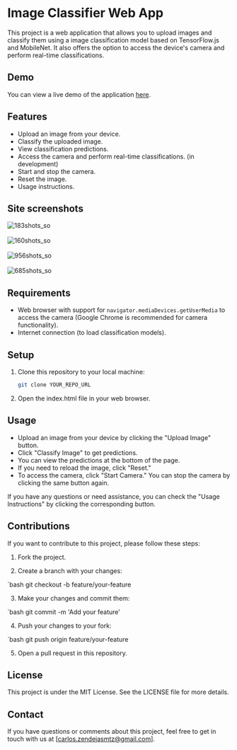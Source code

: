 # Image Classifier Web App

This project is a web application that allows you to upload images and classify them using a image classification model based on TensorFlow.js and MobileNet. It also offers the option to access the device's camera and perform real-time classifications.

## Demo

You can view a live demo of the application [here](https://imageclassifer.netlify.app/).

## Features

- Upload an image from your device.
- Classify the uploaded image.
- View classification predictions.
- Access the camera and perform real-time classifications. (in development)
- Start and stop the camera.
- Reset the image.
- Usage instructions.

## Site screenshots

![183shots_so](https://github.com/Crypto-ch4r/TensorFlow-Image-Classification-Web-App/assets/61950097/dd84ccd3-8e94-46bd-b384-94973986d144)
<br><br>
![160shots_so](https://github.com/Crypto-ch4r/TensorFlow-Image-Classification-Web-App/assets/61950097/48bda45d-aeea-4f2d-9d4c-62766c1075c7)
<br><br>
![956shots_so](https://github.com/Crypto-ch4r/TensorFlow-Image-Classification-Web-App/assets/61950097/f5d546c9-ff71-43fc-9537-3389f032cad4)
<br><br>
![685shots_so](https://github.com/Crypto-ch4r/TensorFlow-Image-Classification-Web-App/assets/61950097/d7b15730-fc0d-49bb-8e89-2dfd1356accb)


## Requirements

- Web browser with support for `navigator.mediaDevices.getUserMedia` to access the camera (Google Chrome is recommended for camera functionality).
- Internet connection (to load classification models).

## Setup

1. Clone this repository to your local machine:

   ```bash
   git clone YOUR_REPO_URL

2. Open the index.html file in your web browser.

## Usage
- Upload an image from your device by clicking the "Upload Image" button.
- Click "Classify Image" to get predictions.
- You can view the predictions at the bottom of the page.
- If you need to reload the image, click "Reset."
- To access the camera, click "Start Camera." You can stop the camera by clicking the same button again.
  
If you have any questions or need assistance, you can check the "Usage Instructions" by clicking the corresponding button.

## Contributions
If you want to contribute to this project, please follow these steps:

1. Fork the project.

2. Create a branch with your changes:

`bash
git checkout -b feature/your-feature

3. Make your changes and commit them:

`bash
git commit -m 'Add your feature'

4. Push your changes to your fork:

`bash
git push origin feature/your-feature

5. Open a pull request in this repository.

## License
This project is under the MIT License. See the LICENSE file for more details.

## Contact
If you have questions or comments about this project, feel free to get in touch with us at [carlos.zendejasmtz@gmail.com].
